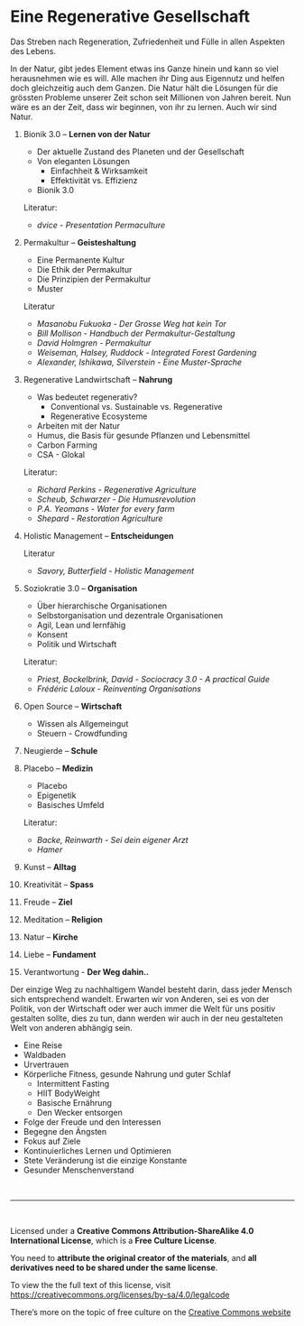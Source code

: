 # Eine Regenerative Gesellschaft

Das Streben nach Regeneration, Zufriedenheit und Fülle in allen Aspekten des Lebens.

In der Natur, gibt jedes Element etwas ins Ganze hinein und kann so viel herausnehmen wie es will. Alle machen ihr Ding aus Eigennutz und helfen doch gleichzeitig auch dem Ganzen. Die Natur hält die Lösungen für die grössten Probleme unserer Zeit schon seit Millionen von Jahren bereit. Nun wäre es an der Zeit, dass wir beginnen, von ihr zu lernen. Auch wir sind Natur.

1. Bionik 3.0 – **Lernen von der Natur**

   - Der aktuelle Zustand des Planeten und der Gesellschaft
   - Von eleganten Lösungen
     - Einfachheit & Wirksamkeit
     - Effektivität vs. Effizienz
   - Bionik 3.0

   Literatur:

   - _dvice - Presentation Permaculture_

2. Permakultur – **Geisteshaltung**

   - Eine Permanente Kultur
   - Die Ethik der Permakultur
   - Die Prinzipien der Permakultur
   - Muster

   Literatur

   - _Masanobu Fukuoka - Der Grosse Weg hat kein Tor_
   - _Bill Mollison - Handbuch der Permakultur-Gestaltung_
   - _David Holmgren - Permakultur_
   - _Weiseman, Halsey, Ruddock - Integrated Forest Gardening_
   - _Alexander, Ishikawa, Silverstein - Eine Muster-Sprache_

3. Regenerative Landwirtschaft – **Nahrung**

   - Was bedeutet regenerativ?
     - Conventional vs. Sustainable vs. Regenerative
     - Regenerative Ecosysteme
   - Arbeiten mit der Natur
   - Humus, die Basis für gesunde Pflanzen und Lebensmittel
   - Carbon Farming
   - CSA - Glokal

   Literatur:

   - _Richard Perkins - Regenerative Agriculture_
   - _Scheub, Schwarzer - Die Humusrevolution_
   - _P.A. Yeomans - Water for every farm_
   - _Shepard - Restoration Agriculture_

4. Holistic Management – **Entscheidungen**

   Literatur

   - _Savory, Butterfield - Holistic Management_

5. Soziokratie 3.0 – **Organisation**

   - Über hierarchische Organisationen
   - Selbstorganisation und dezentrale Organisationen
   - Agil, Lean und lernfähig
   - Konsent
   - Politik und Wirtschaft

   Literatur:

   - _Priest, Bockelbrink, David - Sociocracy 3.0 - A practical Guide_
   - _Frédéric Laloux - Reinventing Organisations_

6. Open Source – **Wirtschaft**

   - Wissen als Allgemeingut
   - Steuern - Crowdfunding

7. Neugierde – **Schule**

8. Placebo – **Medizin**

   - Placebo
   - Epigenetik
   - Basisches Umfeld

   Literatur:

   - _Backe, Reinwarth - Sei dein eigener Arzt_
   - _Hamer_

9. Kunst – **Alltag**

10. Kreativität – **Spass**

11. Freude – **Ziel**

12. Meditation – **Religion**

13. Natur – **Kirche**

14. Liebe – **Fundament**

15. Verantwortung - **Der Weg dahin..**

Der einzige Weg zu nachhaltigem Wandel besteht darin, dass jeder Mensch sich entsprechend wandelt. Erwarten wir von Anderen, sei es von der Politik, von der Wirtschaft oder wer auch immer die Welt für uns positiv gestalten sollte, dies zu tun, dann werden wir auch in der neu gestalteten Welt von anderen abhängig sein.

- Eine Reise
- Waldbaden
- Urvertrauen
- Körperliche Fitness, gesunde Nahrung und guter Schlaf
  - Intermittent Fasting
  - HIIT BodyWeight
  - Basische Ernährung
  - Den Wecker entsorgen
- Folge der Freude und den Interessen
- Begegne den Ängsten
- Fokus auf Ziele
- Kontinuierliches Lernen und Optimieren
- Stete Veränderung ist die einzige Konstante
- Gesunder Menschenverstand

<br><hr><br>

Licensed under a <b>Creative Commons Attribution-ShareAlike 4.0 International License</b>, which is a <b>Free Culture License</b>.

You need to <b>attribute the original creator of the materials</b>, and <b>all derivatives need to be shared under the same license</b>.

To view the the full text of this license, visit https://creativecommons.org/licenses/by-sa/4.0/legalcode

There’s more on the topic of free culture on the [Creative Commons website](https://creativecommons.org/freeworks)
